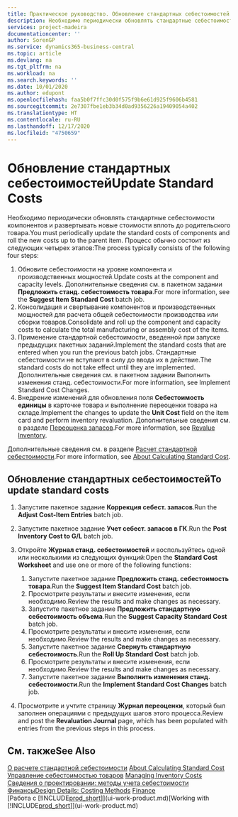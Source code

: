 ```yaml
---
title: Практическое руководство. Обновление стандартных себестоимостей | Документация Майкрософт
description: Необходимо периодически обновлять стандартные себестоимости компонентов и развертывать новые стоимости вплоть до родительского товара.
services: project-madeira
documentationcenter: ''
author: SorenGP
ms.service: dynamics365-business-central
ms.topic: article
ms.devlang: na
ms.tgt_pltfrm: na
ms.workload: na
ms.search.keywords: ''
ms.date: 10/01/2020
ms.author: edupont
ms.openlocfilehash: faa5b0f7ffc30d0f575f9b6e61d925f9606b4581
ms.sourcegitcommit: 2e7307fbe1eb3b34d0ad9356226a19409054a402
ms.translationtype: HT
ms.contentlocale: ru-RU
ms.lasthandoff: 12/17/2020
ms.locfileid: "4750659"
---
```

# <a name="update-standard-costs"></a><span data-ttu-id="4ce3d-103">Обновление стандартных себестоимостей</span><span class="sxs-lookup"><span data-stu-id="4ce3d-103">Update Standard Costs</span></span>
<span data-ttu-id="4ce3d-104">Необходимо периодически обновлять стандартные себестоимости компонентов и развертывать новые стоимости вплоть до родительского товара.</span><span class="sxs-lookup"><span data-stu-id="4ce3d-104">You must periodically update the standard costs of components and roll the new costs up to the parent item.</span></span> <span data-ttu-id="4ce3d-105">Процесс обычно состоит из следующих четырех этапов:</span><span class="sxs-lookup"><span data-stu-id="4ce3d-105">The process typically consists of the following four steps:</span></span>  

1.  <span data-ttu-id="4ce3d-106">Обновите себестоимости на уровне компонента и производственных мощностей.</span><span class="sxs-lookup"><span data-stu-id="4ce3d-106">Update costs at the component and capacity levels.</span></span> <span data-ttu-id="4ce3d-107">Дополнительные сведения см. в пакетном задании **Предложить станд. себестоимость товара**.</span><span class="sxs-lookup"><span data-stu-id="4ce3d-107">For more information, see the **Suggest Item Standard Cost** batch job.</span></span>  
2.  <span data-ttu-id="4ce3d-108">Консолидация и свертывание компонентов и производственных мощностей для расчета общей себестоимости производства или сборки товаров.</span><span class="sxs-lookup"><span data-stu-id="4ce3d-108">Consolidate and roll up the component and capacity costs to calculate the total manufacturing or assembly cost of the items.</span></span>  
3.  <span data-ttu-id="4ce3d-109">Применение стандартной себестоимости, введенной при запуске предыдущих пакетных заданий.</span><span class="sxs-lookup"><span data-stu-id="4ce3d-109">Implement the standard costs that are entered when you run the previous batch jobs.</span></span> <span data-ttu-id="4ce3d-110">Стандартные себестоимости не вступают в силу до ввода их в действие.</span><span class="sxs-lookup"><span data-stu-id="4ce3d-110">The standard costs do not take effect until they are implemented.</span></span> <span data-ttu-id="4ce3d-111">Дополнительные сведения см. в пакетном задании Выполнить изменения станд. себестоимости.</span><span class="sxs-lookup"><span data-stu-id="4ce3d-111">For more information, see Implement Standard Cost Changes.</span></span>  
4.  <span data-ttu-id="4ce3d-112">Внедрение изменений для обновления поля **Себестоимость единицы** в карточке товара и выполнение переоценки товара на складе.</span><span class="sxs-lookup"><span data-stu-id="4ce3d-112">Implement the changes to update the **Unit Cost** field on the item card and perform inventory revaluation.</span></span> <span data-ttu-id="4ce3d-113">Дополнительные сведения см. в разделе [Переоценка запасов](inventory-how-revalue-inventory.md).</span><span class="sxs-lookup"><span data-stu-id="4ce3d-113">For more information, see [Revalue Inventory](inventory-how-revalue-inventory.md).</span></span>  

<span data-ttu-id="4ce3d-114">Дополнительные сведения см. в разделе [Расчет стандартной себестоимости](finance-about-calculating-standard-cost.md).</span><span class="sxs-lookup"><span data-stu-id="4ce3d-114">For more information, see [About Calculating Standard Cost](finance-about-calculating-standard-cost.md).</span></span>  
## <a name="to-update-standard-costs"></a><span data-ttu-id="4ce3d-115">Обновление стандартных себестоимостей</span><span class="sxs-lookup"><span data-stu-id="4ce3d-115">To update standard costs</span></span>  
1.  <span data-ttu-id="4ce3d-116">Запустите пакетное задание **Коррекция себест. запасов**.</span><span class="sxs-lookup"><span data-stu-id="4ce3d-116">Run the **Adjust Cost-Item Entries** batch job.</span></span>  
2.  <span data-ttu-id="4ce3d-117">Запустите пакетное задание **Учет себест. запасов в ГК**.</span><span class="sxs-lookup"><span data-stu-id="4ce3d-117">Run the **Post Inventory Cost to G/L** batch job.</span></span>  
3.  <span data-ttu-id="4ce3d-118">Откройте **Журнал станд. себестоимостей** и воспользуйтесь одной или несколькими из следующих функций:</span><span class="sxs-lookup"><span data-stu-id="4ce3d-118">Open the **Standard Cost Worksheet** and use one or more of the following functions:</span></span>  

    1.  <span data-ttu-id="4ce3d-119">Запустите пакетное задание **Предложить станд. себестоимость товара**.</span><span class="sxs-lookup"><span data-stu-id="4ce3d-119">Run the **Suggest Item Standard Cost** batch job.</span></span>  
    2.  <span data-ttu-id="4ce3d-120">Просмотрите результаты и внесите изменения, если необходимо.</span><span class="sxs-lookup"><span data-stu-id="4ce3d-120">Review the results and make changes as necessary.</span></span>  
    3.  <span data-ttu-id="4ce3d-121">Запустите пакетное задание **Предложить стандартную себестоимость объема**.</span><span class="sxs-lookup"><span data-stu-id="4ce3d-121">Run the **Suggest Capacity Standard Cost** batch job.</span></span>  
    4.  <span data-ttu-id="4ce3d-122">Просмотрите результаты и внесите изменения, если необходимо.</span><span class="sxs-lookup"><span data-stu-id="4ce3d-122">Review the results and make changes as necessary.</span></span>
    5. <span data-ttu-id="4ce3d-123">Запустите пакетное задание **Свернуть стандартную себестоимость**.</span><span class="sxs-lookup"><span data-stu-id="4ce3d-123">Run the **Roll Up Standard Cost** batch job.</span></span>
    6.  <span data-ttu-id="4ce3d-124">Просмотрите результаты и внесите изменения, если необходимо.</span><span class="sxs-lookup"><span data-stu-id="4ce3d-124">Review the results and make changes as necessary.</span></span>
    7.  <span data-ttu-id="4ce3d-125">Запустите пакетное задание **Выполнить изменения станд. себестоимости**.</span><span class="sxs-lookup"><span data-stu-id="4ce3d-125">Run the **Implement Standard Cost Changes** batch job.</span></span>  
4.  <span data-ttu-id="4ce3d-126">Просмотрите и учтите страницу **Журнал переоценки**, который был заполнен операциями с предыдущих шагов этого процесса.</span><span class="sxs-lookup"><span data-stu-id="4ce3d-126">Review and post the **Revaluation Journal** page, which has been populated with entries from the previous steps in this process.</span></span>  

## <a name="see-also"></a><span data-ttu-id="4ce3d-127">См. также</span><span class="sxs-lookup"><span data-stu-id="4ce3d-127">See Also</span></span>  
 <span data-ttu-id="4ce3d-128">[О расчете стандартной себестоимости](finance-about-calculating-standard-cost.md) </span><span class="sxs-lookup"><span data-stu-id="4ce3d-128">[About Calculating Standard Cost](finance-about-calculating-standard-cost.md) </span></span>  
 <span data-ttu-id="4ce3d-129">[Управление себестоимостью товаров](finance-manage-inventory-costs.md) </span><span class="sxs-lookup"><span data-stu-id="4ce3d-129">[Managing Inventory Costs](finance-manage-inventory-costs.md) </span></span>  
 <span data-ttu-id="4ce3d-130">[Сведения о проектировании: методы учета себестоимости](design-details-costing-methods.md) [Финансы](finance.md)</span><span class="sxs-lookup"><span data-stu-id="4ce3d-130">[Design Details: Costing Methods](design-details-costing-methods.md) [Finance](finance.md)</span></span>  
 <span data-ttu-id="4ce3d-131">[Работа с [!INCLUDE[prod_short](includes/prod_short.md)]](ui-work-product.md)</span><span class="sxs-lookup"><span data-stu-id="4ce3d-131">[Working with [!INCLUDE[prod_short](includes/prod_short.md)]](ui-work-product.md)</span></span>  
